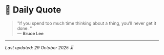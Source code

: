 # 📜 Daily Quote

> "If you spend too much time thinking about a thing, you'll never get it done. "  
> — **Bruce Lee**

---

_Last updated: 29 October 2025 ⏳_

